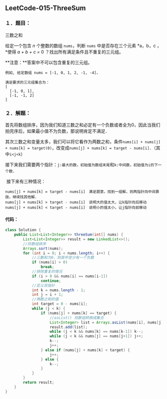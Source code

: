 ## LeetCode-015-ThreeSum

### １．题目：

三数之和

给定一个包含 *n* 个整数的数组 `nums`，判断 `nums` 中是否存在三个元素 *a，b，c ，*使得 *a + b + c =* 0 ？找出所有满足条件且不重复的三元组。

**注意：**答案中不可以包含重复的三元组。

```
例如, 给定数组 nums = [-1, 0, 1, 2, -1, -4]，

满足要求的三元组集合为：
[
  [-1, 0, 1],
  [-1, -1, 2]
]
```

### ２．解题：

​	首先将数组排序，因为我们知道三数之和必定有一个负数或者全为0，因此当我们拍完序后，如果最小值不为负数，那说明肯定不满足．

​	其次三数之和变量太多，我们可以将它看作为两数之和，条件`nums[i] + nums[j] + nums[k] = target(0)`，改变成`nums[j] + nums[k] = target - nums[i]`．（其中`i<j<k`）

​	接下来我们需要两个指针：`j:最大的数，初始值为数组末尾`和`k:中间数，初始值为i的下一个数`．

​	接下来有三种情况：

```
nums[j] + nums[k] = target - nums[i]　满足题意，找到一组解，则两指针向中间靠拢，继续找其他解．
nums[j] + nums[k] > target - nums[i]　说明大的值太大，让k指针向后移动
nums[j] + nums[k] < target - nums[i]　说明小的值太小，让j指针向前移动
```

#### 	代码：

```java
class Solution {
    public List<List<Integer>> threeSum(int[] nums) {
        List<List<Integer>> result = new LinkedList<>();
        //将数组排序
        Arrays.sort(nums);
        for (int i = 0; i < nums.length; i++) {
            //三数和为0，则其中至少有一个负数
            if (nums[i] > 0)
                break;
            //排除重复的情况
            if (i > 0 && nums[i] == nums[i-1])
                continue;
            //定义双指针
            int k = nums.length - 1;
            int j = i + 1;
            //两数之和的值
            int target = 0 - nums[i];
            while (j < k) {
                if (nums[j] + nums[k] == target) {
                    //asList() 将数组转换成集合
                    List<Integer> list = Arrays.asList(nums[i], nums[j], nums[k]);
                    result.add(list);
                    while (j < k && nums[k] == nums[k-1]) k--;
                    while (j < k && nums[j] == nums[j+1]) j++;
                    k--;
                    j++;
                } else if (nums[j] + nums[k] < target) {
                    j++;
                } else {
                    k--;
                }
            }
        }
        return result;
    }
}

```


